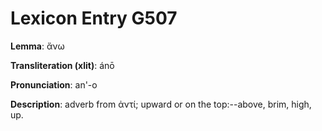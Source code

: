 # Lexicon Entry G507

**Lemma**: ἄνω

**Transliteration (xlit)**: ánō

**Pronunciation**: an'-o

**Description**:
adverb from ἀντί; upward or on the top:--above, brim, high, up.
